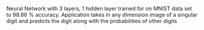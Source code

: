 Neural Network with 3 layers, 1 hidden layer trained for on MNIST data set to 98.86 % accuracy. Application takes in any dimension image of a singular digit and predicts the digit along with the probabilities of other digits

